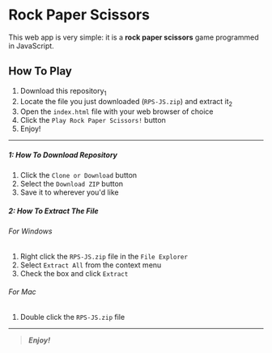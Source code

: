 [//]: # (Start README.md file)

Rock Paper Scissors
===================

This web app is very simple: it is a **rock paper scissors** game programmed in JavaScript.

How To Play
-----------

1. Download this repository<sub>1</sub>
2. Locate the file you just downloaded (`RPS-JS.zip`) and extract it<sub>2</sub>
3. Open the `index.html` file with your web browser of choice
4. Click the `Play Rock Paper Scissors!` button
5. Enjoy!

--------

##### 1: How To Download Repository
1. Click the `Clone or Download` button
2. Select the `Download ZIP` button
3. Save it to wherever you'd like

##### 2: How To Extract The File
###### For Windows
1. Right click the `RPS-JS.zip` file in the `File Explorer`
2. Select `Extract All` from the context menu
3. Check the box and click `Extract`

###### For Mac
1. Double click the `RPS-JS.zip` file

--------

> __*Enjoy!*__

[//]: # "End README.md file"